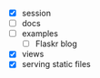 
* [x] session
* [ ] docs
* [ ] examples
  * [ ] Flaskr blog [ ](http://flask.pocoo.org/docs/0.10/tutorial/introduction/)
* [x] views
* [x] serving static files
